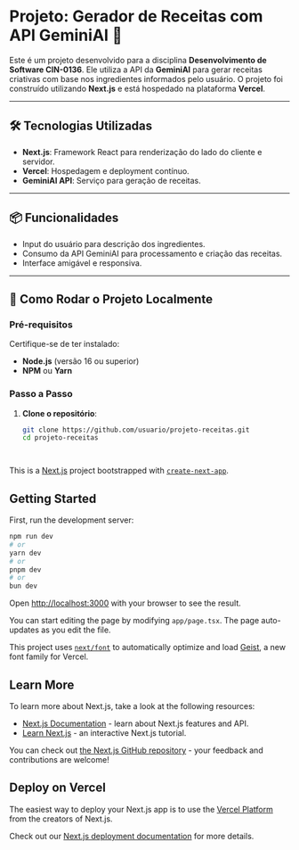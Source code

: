 # Projeto: Gerador de Receitas com API GeminiAI 🍳

Este é um projeto desenvolvido para a disciplina **Desenvolvimento de Software CIN-0136**. Ele utiliza a API da **GeminiAI** para gerar receitas criativas com base nos ingredientes informados pelo usuário. O projeto foi construído utilizando **Next.js**  e está hospedado na plataforma **Vercel**.

---

## 🛠 Tecnologias Utilizadas
- **Next.js**: Framework React para renderização do lado do cliente e servidor.
- **Vercel**: Hospedagem e deployment contínuo.
- **GeminiAI API**: Serviço para geração de receitas.

---

## 📦 Funcionalidades
- Input do usuário para descrição dos ingredientes.
- Consumo da API GeminiAI para processamento e criação das receitas.
- Interface amigável e responsiva.

---

## 🚀 Como Rodar o Projeto Localmente

### Pré-requisitos
Certifique-se de ter instalado:
- **Node.js** (versão 16 ou superior)
- **NPM** ou **Yarn**

### Passo a Passo

1. **Clone o repositório**:
   ```bash
   git clone https://github.com/usuario/projeto-receitas.git
   cd projeto-receitas




This is a [Next.js](https://nextjs.org) project bootstrapped with [`create-next-app`](https://nextjs.org/docs/app/api-reference/cli/create-next-app).

## Getting Started

First, run the development server:

```bash
npm run dev
# or
yarn dev
# or
pnpm dev
# or
bun dev
```

Open [http://localhost:3000](http://localhost:3000) with your browser to see the result.

You can start editing the page by modifying `app/page.tsx`. The page auto-updates as you edit the file.

This project uses [`next/font`](https://nextjs.org/docs/app/building-your-application/optimizing/fonts) to automatically optimize and load [Geist](https://vercel.com/font), a new font family for Vercel.

## Learn More

To learn more about Next.js, take a look at the following resources:

- [Next.js Documentation](https://nextjs.org/docs) - learn about Next.js features and API.
- [Learn Next.js](https://nextjs.org/learn) - an interactive Next.js tutorial.

You can check out [the Next.js GitHub repository](https://github.com/vercel/next.js) - your feedback and contributions are welcome!

## Deploy on Vercel

The easiest way to deploy your Next.js app is to use the [Vercel Platform](https://vercel.com/new?utm_medium=default-template&filter=next.js&utm_source=create-next-app&utm_campaign=create-next-app-readme) from the creators of Next.js.

Check out our [Next.js deployment documentation](https://nextjs.org/docs/app/building-your-application/deploying) for more details.
